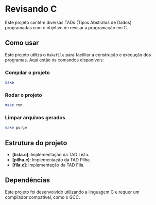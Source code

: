 # Revisando C

Este projeto contém diversas TADs (Tipos Abstratos de Dados) programadas com o objetivo de revisar a programação em C.

## Como usar

Este projeto utiliza o `Makefile` para facilitar a construção e execução dos programas. Aqui estão os comandos disponíveis:

### Compilar o projeto
```bash
make
```

### Rodar o projeto
```bash
make run
```

### Limpar arquivos gerados
```bash
make purge
```

## Estrutura do projeto

- **[lista.c]**: Implementação da TAD Lista.
- **[pilha.c]**: Implementação da TAD Pilha.
- **[fila.c]**: Implementação da TAD Fila.

## Dependências

Este projeto foi desenvolvido utilizando a linguagem C e requer um compilador compatível, como o GCC.
